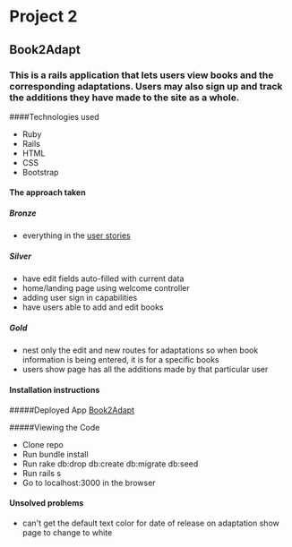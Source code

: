 # Project 2
## Book2Adapt

### This is a rails application that lets users view books and the corresponding adaptations. Users may also sign up and track the additions they have made to the site as a whole.



####Technologies used
- Ruby
- Rails
- HTML
- CSS
- Bootstrap

#### The approach taken
##### Bronze
- everything in the [user stories](https://github.com/Chibiania/project2/blob/master/planning/user_stories.md)


##### Silver
- have edit fields auto-filled with current data
- home/landing page using welcome controller
- adding user sign in capabilities
- have users able to add and edit books

##### Gold
- nest only the edit and new routes for adaptations so when book information is being entered, it is for a specific books
- users show page has all the additions made by that particular user


#### Installation instructions
#####Deployed App
[Book2Adapt](https://book2adapt.herokuapp.com/)

#####Viewing the Code
- Clone repo
- Run bundle install
- Run rake db:drop db:create db:migrate db:seed
- Run rails s
- Go to localhost:3000 in the browser


#### Unsolved problems
- can't get the default text color for date of release on adaptation show page to change to white
